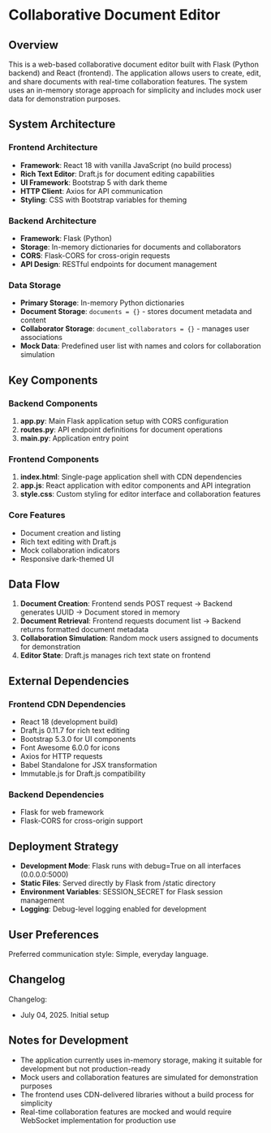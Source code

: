 # Collaborative Document Editor

## Overview

This is a web-based collaborative document editor built with Flask (Python backend) and React (frontend). The application allows users to create, edit, and share documents with real-time collaboration features. The system uses an in-memory storage approach for simplicity and includes mock user data for demonstration purposes.

## System Architecture

### Frontend Architecture
- **Framework**: React 18 with vanilla JavaScript (no build process)
- **Rich Text Editor**: Draft.js for document editing capabilities
- **UI Framework**: Bootstrap 5 with dark theme
- **HTTP Client**: Axios for API communication
- **Styling**: CSS with Bootstrap variables for theming

### Backend Architecture
- **Framework**: Flask (Python)
- **Storage**: In-memory dictionaries for documents and collaborators
- **CORS**: Flask-CORS for cross-origin requests
- **API Design**: RESTful endpoints for document management

### Data Storage
- **Primary Storage**: In-memory Python dictionaries
- **Document Storage**: `documents = {}` - stores document metadata and content
- **Collaborator Storage**: `document_collaborators = {}` - manages user associations
- **Mock Data**: Predefined user list with names and colors for collaboration simulation

## Key Components

### Backend Components
1. **app.py**: Main Flask application setup with CORS configuration
2. **routes.py**: API endpoint definitions for document operations
3. **main.py**: Application entry point

### Frontend Components
1. **index.html**: Single-page application shell with CDN dependencies
2. **app.js**: React application with editor components and API integration
3. **style.css**: Custom styling for editor interface and collaboration features

### Core Features
- Document creation and listing
- Rich text editing with Draft.js
- Mock collaboration indicators
- Responsive dark-themed UI

## Data Flow

1. **Document Creation**: Frontend sends POST request → Backend generates UUID → Document stored in memory
2. **Document Retrieval**: Frontend requests document list → Backend returns formatted document metadata
3. **Collaboration Simulation**: Random mock users assigned to documents for demonstration
4. **Editor State**: Draft.js manages rich text state on frontend

## External Dependencies

### Frontend CDN Dependencies
- React 18 (development build)
- Draft.js 0.11.7 for rich text editing
- Bootstrap 5.3.0 for UI components
- Font Awesome 6.0.0 for icons
- Axios for HTTP requests
- Babel Standalone for JSX transformation
- Immutable.js for Draft.js compatibility

### Backend Dependencies
- Flask for web framework
- Flask-CORS for cross-origin support

## Deployment Strategy

- **Development Mode**: Flask runs with debug=True on all interfaces (0.0.0.0:5000)
- **Static Files**: Served directly by Flask from /static directory
- **Environment Variables**: SESSION_SECRET for Flask session management
- **Logging**: Debug-level logging enabled for development

## User Preferences

Preferred communication style: Simple, everyday language.

## Changelog

Changelog:
- July 04, 2025. Initial setup

## Notes for Development

- The application currently uses in-memory storage, making it suitable for development but not production-ready
- Mock users and collaboration features are simulated for demonstration purposes
- The frontend uses CDN-delivered libraries without a build process for simplicity
- Real-time collaboration features are mocked and would require WebSocket implementation for production use